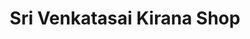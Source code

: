 ---
title: "Sri Venkatasai Kirana Shop"
url: /visakhapatnam-andhra-pradesh/sri-venkatasai-kirana-shop/
shop: Dorfladen
---